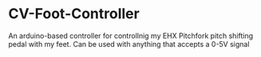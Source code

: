 # CV-Foot-Controller
 An arduino-based controller for controllnig my EHX Pitchfork pitch shifting pedal with my feet. Can be used with anything that accepts a 0-5V signal
